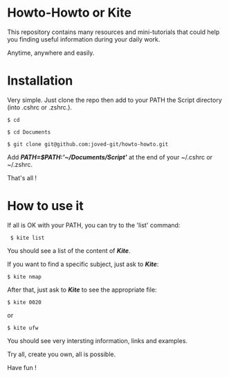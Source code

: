# Howto-Howto or Kite

This repository contains many resources and mini-tutorials that could help you finding useful information during your daily work.

Anytime, anywhere and easily.


# Installation

Very simple. Just clone the repo then add to your PATH the Script directory (into .cshrc or .zshrc.).

```
$ cd

$ cd Documents

$ git clone git@github.com:joved-git/howto-howto.git
```

Add ***PATH=$PATH:'~/Documents/Script'*** at the end of your ~/.cshrc or ~/.zshrc.

That's all !


# How to use it

If all is OK with your PATH, you can try to the 'list' command:

```
 $ kite list
```

You should see a list of the content of ***Kite***.


If you want to find a specific subject, just ask to ***Kite***:

```
$ kite nmap
```

After that, just ask to ***Kite*** to see the appropriate file:

 
```
$ kite 0020
```

or

```
$ kite ufw
```

You should see very intersting information, links and examples.


Try all, create you own, all is possible.

Have fun !
